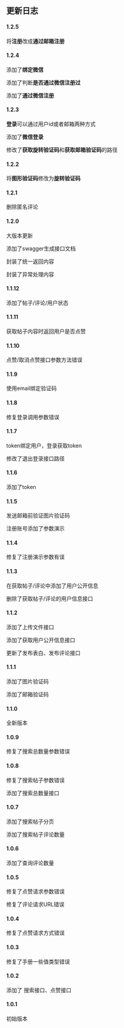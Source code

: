 ## 更新日志

#### 1.2.5

将**注册**改成**通过邮箱注册**



#### 1.2.4

添加了**绑定微信**

添加了判断**是否通过微信注册过**

添加了**通过微信注册**



#### 1.2.3

**登录**可以通过用户id或者邮箱两种方式

添加了**微信登录**

修改了**获取旋转验证码**和**获取邮箱验证码**的路径



#### 1.2.2

将**图形验证码**修改为**旋转验证码**



#### 1.2.1

删除匿名评论



#### 1.2.0

大版本更新

添加了swagger生成接口文档

封装了统一返回内容

封装了异常处理内容



#### 1.1.12

添加了帖子/评论/用户状态



#### 1.1.11

获取帖子内容时返回用户是否点赞



#### 1.1.10

点赞/取消点赞接口参数方法错误



#### 1.1.9

使用email绑定验证码



#### 1.1.8

修复登录调用参数错误



#### 1.1.7

token绑定用户，登录获取token

修改了退出登录接口路径



#### 1.1.6

添加了token



#### 1.1.5

发送邮箱前验证图片验证码

注册账号添加了参数演示



#### 1.1.4

修复了注册演示参数有误



#### 1.1.3

在获取帖子/评论中添加了用户公开信息

删除了获取帖子/评论的用户信息接口



#### 1.1.2

添加了上传文件接口

添加了获取用户公开信息接口

更新了发布表白、发布评论接口



#### 1.1.1

添加了图片验证码

添加了邮箱验证码



#### 1.1.0

全新版本



#### 1.0.9

修复了搜索总数量参数错误



#### 1.0.8

修复了搜索帖子参数错误

添加了搜索总数量接口



#### 1.0.7

添加了搜索帖子分页

添加了搜索帖子评论数量



#### 1.0.6

添加了查询评论数量



#### 1.0.5

修复了点赞请求参数错误

修复了评论请求URL错误



#### 1.0.4

修复了点赞请求方式错误



#### 1.0.3

修复了手册一些值类型错误



#### 1.0.2

添加了 搜索接口、点赞接口



#### 1.0.1

初始版本